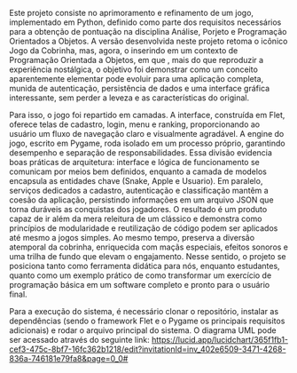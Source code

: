 Este projeto consiste no aprimoramento e refinamento de um jogo, implementado em Python, definido como parte dos requisitos necessários para a obtenção de pontuação na disciplina Análise, Porjeto e Programação Orientados a Objetos. A versão desenvolvida neste projeto retoma o icônico Jogo da Cobrinha, mas, agora, o inserindo em um contexto de Programação Orientada a Objetos, em que , mais do que reproduzir a experiência nostálgica, o objetivo foi demonstrar como um conceito aparentemente elementar pode evoluir para uma aplicação completa, munida de autenticação, persistência de dados e uma interface gráfica interessante, sem perder a leveza e as características do original.

Para isso, o jogo foi repartido em camadas. A interface, construída em Flet, oferece telas de cadastro, login, menu e ranking, proporcionando ao usuário um fluxo de navegação claro e visualmente agradável. A engine do jogo, escrito em Pygame, roda isolado em um processo próprio, garantindo desempenho e separação de responsabilidades. Essa divisão evidencia boas práticas de arquitetura: interface e lógica de funcionamento se comunicam por meios bem definidos, enquanto a camada de modelos encapsula as entidades chave (Snake, Apple e Usuario). Em paralelo, serviços dedicados a cadastro, autenticação e classificação mantêm a coesão da aplicação, persistindo informações em um arquivo JSON que torna duráveis as conquistas dos jogadores. O resultado é um produto capaz de ir além da mera releitura de um clássico e demonstra como princípios de modularidade e reutilização de código podem ser aplicados até mesmo a jogos simples. Ao mesmo tempo, preserva a diversão atemporal da cobrinha, enriquecida com maçãs especiais, efeitos sonoros e uma trilha de fundo que elevam o engajamento. Nesse sentido, o projeto se posiciona tanto como ferramenta didática para nós, enquanto estudantes, quanto como um exemplo prático de como transformar um exercício de programação básica em um software completo e pronto para o usuário final.

Para a execução do sistema, é necessário clonar o repositório, instalar as dependências (sendo o framework Flet e o Pygame os principais requisitos adicionais) e rodar o arquivo principal do sistema. O diagrama UML pode ser acessado através do seguinte link: https://lucid.app/lucidchart/365f1fb1-cef3-475c-8bf7-16fc362b1218/edit?invitationId=inv_402e6509-3471-4268-836a-746181e79fa8&page=0_0#
